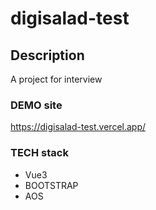 # digisalad-test

## Description

A project for interview

### DEMO site

https://digisalad-test.vercel.app/

### TECH stack

- Vue3
- BOOTSTRAP
- AOS

